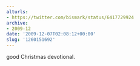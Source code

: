 ```yaml
---
alturls:
- https://twitter.com/bismark/status/6417729924
archive:
- 2009-12
date: '2009-12-07T02:08:12+00:00'
slug: '1260151692'
---
```


good Christmas devotional.

